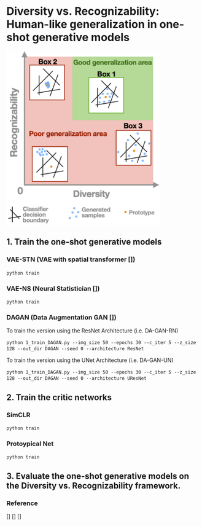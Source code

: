 # Diversity vs. Recognizability: Human-like generalization in one-shot generative models
<img src="image/Fig1.png" width="400">

## 1. Train the one-shot generative models

### VAE-STN (VAE with spatial transformer [])
```
python train
```

### VAE-NS (Neural Statistician [])
```
python train
```

### DAGAN (Data Augmentation GAN [])
To train the version using the ResNet Architecture (i.e. DA-GAN-RN)
```
python 1_train_DAGAN.py --img_size 50 --epochs 30 --c_iter 5 --z_size 128 --out_dir DAGAN --seed 0 --architecture ResNet 
```

To train the version using the UNet Architecture (i.e. DA-GAN-UN)
```
python 1_train_DAGAN.py --img_size 50 --epochs 30 --c_iter 5 --z_size 128 --out_dir DAGAN --seed 0 --architecture UResNet 
```

## 2. Train the critic networks
### SimCLR
```
python train
```

### Protoypical Net
```
python train
```

## 3. Evaluate the one-shot generative models on the Diversity vs. Recognizability framework.

### Reference
[]
[]
[]


